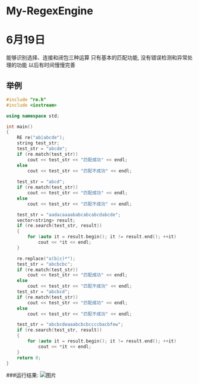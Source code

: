 # My-RegexEngine
# 6月19日
  能够识别选择、连接和闭包三种运算
  只有基本的匹配功能, 没有错误检测和异常处理的功能
  以后有时间慢慢完善
 
## 举例
```C++
#include "re.h"
#include <iostream>

using namespace std;

int main()
{
	RE re("ab|abcde");
	string test_str;
	test_str = "abcde";
	if (re.match(test_str))
		cout << test_str << "匹配成功" << endl;
	else
		cout << test_str << "匹配不成功" << endl;
	
	test_str = "abcd";
	if (re.match(test_str))
		cout << test_str << "匹配成功" << endl;
	else
		cout << test_str << "匹配不成功" << endl;

	test_str = "aadacaaaababcabcabcdabcde";
	vector<string> result;
	if (re.search(test_str, result))
	{
		for (auto it = result.begin(); it != result.end(); ++it)
			cout << *it << endl;
	}

	re.replace("a(b|c)*");
	test_str = "abcbcbc";
	if (re.match(test_str))
		cout << test_str << "匹配成功" << endl;
	else
		cout << test_str << "匹配不成功" << endl;
	test_str = "abcbcd";
	if (re.match(test_str))
		cout << test_str << "匹配成功" << endl;
	else
		cout << test_str << "匹配不成功" << endl;

	test_str = "abcbcdeaaabcbcbccccbacbfew";
	if (re.search(test_str, result))
	{
		for (auto it = result.begin(); it != result.end(); ++it)
			cout << *it << endl;
	}
	return 0;
}
```

###运行结果:
![图片](https://github.com/Xiang1993/C-Mini-Compiler/blob/master/folder/4.jpg)


